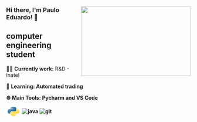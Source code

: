 <div>
  <p> <img src="https://user-images.githubusercontent.com/68037168/129746731-4cd8b53c-c2e7-4507-bc66-896c2ac8947a.gif" width="300" height="190" align="right">
  <h3> Hi there, I'm Paulo Eduardo! 🤖 </h3>
  <h2> computer engineering student </h2>
  <p> 👨‍💻 <b>Currently work:</b> R&D - Inatel </p>
  <p> 💱 <b>Learning:<b/> Automated trading </p>
  <p> ⚙ <b>Main Tools:</b> Pycharm and VS Code </p>
  <img align="center" alt="python" height="30" width="40" src="https://raw.githubusercontent.com/devicons/devicon/master/icons/python/python-original.svg">
  <img align="center" alt="java" height="30" width="40" src="https://www.flaticon.com/svg/static/icons/svg/226/226777.svg">
  <img align="center" alt="git" height="30" width="40" src="https://www.vectorlogo.zone/logos/git-scm/git-scm-icon.svg">
</p>
  
</div> 
 
